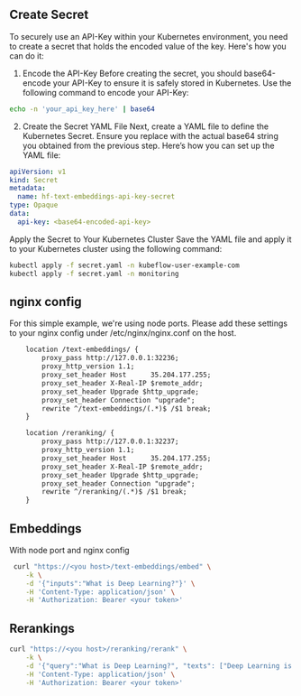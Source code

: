 ## Create Secret

To securely use an API-Key within your Kubernetes environment, you need to
create a secret that holds the encoded value of the key. Here's how you can do
it:

1. Encode the API-Key Before creating the secret, you should base64-encode your
   API-Key to ensure it is safely stored in Kubernetes. Use the following
   command to encode your API-Key:
```sh
echo -n 'your_api_key_here' | base64
```
2. Create the Secret YAML File Next, create a YAML file to define the
   Kubernetes Secret. Ensure you replace <base64-encoded-api-key> with the
   actual base64 string you obtained from the previous step. Here’s how you can
   set up the YAML file:

```yaml
apiVersion: v1
kind: Secret
metadata:
  name: hf-text-embeddings-api-key-secret
type: Opaque
data:
  api-key: <base64-encoded-api-key>
```

Apply the Secret to Your Kubernetes Cluster Save the YAML file and apply it to your Kubernetes cluster using the following command:
```sh
kubectl apply -f secret.yaml -n kubeflow-user-example-com
kubectl apply -f secret.yaml -n monitoring 
```

## nginx config
For this simple example, we're using node ports. Please add these settings to
your nginx config under /etc/nginx/nginx.conf on the host.

```txt
    location /text-embeddings/ {
        proxy_pass http://127.0.0.1:32236;
        proxy_http_version 1.1;
        proxy_set_header Host      35.204.177.255;
        proxy_set_header X-Real-IP $remote_addr;
        proxy_set_header Upgrade $http_upgrade;
        proxy_set_header Connection "upgrade";
        rewrite ^/text-embeddings/(.*)$ /$1 break;
    }

    location /reranking/ {
        proxy_pass http://127.0.0.1:32237;
        proxy_http_version 1.1;
        proxy_set_header Host      35.204.177.255;
        proxy_set_header X-Real-IP $remote_addr;
        proxy_set_header Upgrade $http_upgrade;
        proxy_set_header Connection "upgrade";
        rewrite ^/reranking/(.*)$ /$1 break;
    }
```

## Embeddings

With node port and nginx config

```sh
 curl "https://<you host>/text-embeddings/embed" \
    -k \
    -d '{"inputs":"What is Deep Learning?"}' \
    -H 'Content-Type: application/json' \
    -H 'Authorization: Bearer <your token>'
```

## Rerankings

```sh
curl "https://<you host>/reranking/rerank" \
    -k \
    -d '{"query":"What is Deep Learning?", "texts": ["Deep Learning is not...", "Deep learning is..."]}' \
    -H 'Content-Type: application/json' \
    -H 'Authorization: Bearer <your token>'
```
